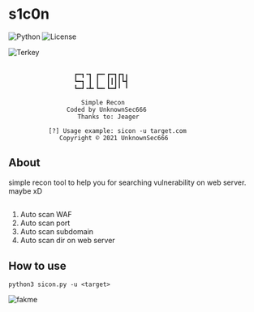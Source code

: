 # s1c0n
![Python](https://img.shields.io/badge/Python-3.9.2-blue)
![License](https://img.shields.io/badge/License-MIT-brightgreen)

![Terkey](https://github-readme-stats.vercel.app/api/pin?username=UnknownSec666&repo=s1c0n&title_color=000&icon_color=000&text_color=000000&bg_color=ffffff)

```

                  ┏━┓╺┓ ┏━╸┏━┓┏┓╻
                  ┗━┓ ┃ ┃  ┃┃┃┃┗┫
                  ┗━┛╺┻╸┗━╸┗━┛╹ ╹
                
                    Simple Recon
                Coded by UnknownSec666
                   Thanks to: Jeager

           [?] Usage example: sicon -u target.com
              Copyright © 2021 UnknownSec666
```

## About
simple recon tool to help you for searching vulnerability on web server. maybe xD

##
1. Auto scan WAF
2. Auto scan port
3. Auto scan subdomain
4. Auto scan dir on web server

## How to use
```
python3 sicon.py -u <target>
```

![fakme](https://user-images.githubusercontent.com/51450260/162648377-f453e31b-e75d-43af-96f7-5b8c4a5afb27.png)
